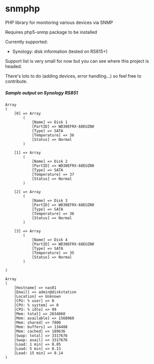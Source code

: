 # snmphp
PHP library for monitoring various devices via SNMP

Requires php5-snmp package to be installed

Currently supported:
 * Synology: disk information (tested on RS815+)

Support list is very small for now but you can see where this project is headed.

There's lots to do (adding devices, error handling...) so feel free to contribute.

##### Sample output on Synology RS851
```
Array
(
    [0] => Array
        (
            [Name] => Disk 1
            [PartID] => WD30EFRX-68EUZN0
            [Type] => SATA
            [Temperature] => 36
            [Status] => Normal
        )

    [1] => Array
        (
            [Name] => Disk 2
            [PartID] => WD30EFRX-68EUZN0
            [Type] => SATA
            [Temperature] => 37
            [Status] => Normal
        )

    [2] => Array
        (
            [Name] => Disk 3
            [PartID] => WD30EFRX-68EUZN0
            [Type] => SATA
            [Temperature] => 36
            [Status] => Normal
        )

    [3] => Array
        (
            [Name] => Disk 4
            [PartID] => WD30EFRX-68EUZN0
            [Type] => SATA
            [Temperature] => 35
            [Status] => Normal
        )

)

Array
(
    [Hostname] => nas01
    [Email] => admin@diskstation
    [Location] => Unknown
    [CPU: % user] => 0
    [CPU: % system] => 0
    [CPU: % idle] => 99
    [Mem: total] => 2034860
    [Mem: available] => 1568060
    [Mem: shared] => 7800
    [Mem: buffers] => 134488
    [Mem: cached] => 189636
    [Swap: total] => 3317676
    [Swap: avail] => 3317676
    [Load: 1 min] => 0.05
    [Load: 5 min] => 0.13
    [Load: 15 min] => 0.14
)
```
